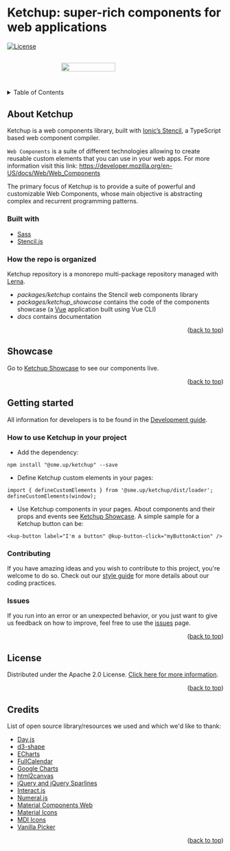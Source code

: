 <div id="top"></div>

# Ketchup: super-rich components for web applications

[![License](https://img.shields.io/badge/License-Apache%202.0-blue.svg)](https://opensource.org/licenses/Apache-2.0)

<div style="margin: 20px 0; width: 100%; display: flex; justify-content: center;">
<img style="display: block; margin: 10px auto;" width="50%" src="https://raw.githubusercontent.com/smeup/ketchup/develop/docs/images/ketchup_logo.svg"></img>
</div>

<details style="margin: 30px 0">
  <summary>Table of Contents</summary>
  <ol>
    <li>
      <a href="#about-ketchup">About Ketchup</a>
      <ul>
        <li><a href="#built-with">Built With</a></li>
        <li><a href="#how-the-repo-is-organized">How the repo is organized</a></li>
      </ul>
    </li>
    <li><a href="#showcase">Showcase</a></li>
    <li><a href="#getting-started">Getting started</a>
      <ul>
        <li><a href="#how-to-use-ketchup-in-your-project">How to use Ketchup in your project</a></li>
        <li><a href="#contributing">Contributing</a></li>
        <li><a href="#issues">Issues</a></li>
      </ul></li>
    <li><a href="#license">License</a></li>
    <li><a href="#credits">Credits</a></li>
  </ol>
</details>     
     
      
## About Ketchup

Ketchup is a web components library, built with [Ionic’s Stencil](https://stenciljs.com/), a TypeScript based web component compiler.

`Web Components` is a suite of different technologies allowing to create reusable custom elements that you can use in your web apps. For more information visit this link: https://developer.mozilla.org/en-US/docs/Web/Web_Components

The primary focus of Ketchup is to provide a suite of powerful and customizable Web Components, whose main objective is abstracting complex and recurrent programming patterns.

### Built with

-   [Sass](https://sass-lang.com/)
-   [Stencil.js](https://stenciljs.com/)

### How the repo is organized

Ketchup repository is a monorepo multi-package repository managed with [Lerna](https://github.com/lerna/lerna).

-   _packages/ketchup_ contains the Stencil web components library
-   _packages/ketchup_showcase_ contains the code of the components showcase (a [Vue](https://vuejs.org/) application built using Vue CLI)
-   _docs_ contains documentation<p align="right">(<a href="#top">back to top</a>)</p>

## Showcase

Go to [Ketchup Showcase](https://smeup.github.io/ketchup/) to see our components live.<p align="right">(<a href="#top">back to top</a>)</p>

## Getting started

All information for developers is to be found in the [Development guide](docs/development.md).

### How to use Ketchup in your project

-   Add the dependency:

```
npm install "@sme.up/ketchup" --save
```

-   Define Ketchup custom elements in your pages:

```
import { defineCustomElements } from '@sme.up/ketchup/dist/loader';
defineCustomElements(window);
```

-   Use Ketchup components in your pages. About components and their props and events see [Ketchup Showcase](https://smeup.github.io/ketchup/). A simple sample for a Ketchup button can be:

```
<kup-button label="I'm a button" @kup-button-click="myButtonAction" />
```

### Contributing

If you have amazing ideas and you wish to contribute to this project, you're welcome to do so. Check out our [style guide](docs/styleGuide.md) for more details about our coding practices.

### Issues

If you run into an error or an unexpected behavior, or you just want to give us feedback on how to improve, feel free to use the [issues](https://github.com/smeup/ketchup/issues) page.<p align="right">(<a href="#top">back to top</a>)</p>

## License

Distributed under the Apache 2.0 License. [Click here for more information](https://github.com/smeup/ketchup/blob/develop/LICENSE).<p align="right">(<a href="#top">back to top</a>)</p>

## Credits

List of open source library/resources we used and which we'd like to thank:

-   [Day.js](https://day.js.org/)
-   [d3-shape](https://www.npmjs.com/package/d3-shape)
-   [ECharts](https://echarts.apache.org/en/index.html)
-   [FullCalendar](https://fullcalendar.io/)
-   [Google Charts](https://developers.google.com/chart)
-   [html2canvas](https://html2canvas.hertzen.com/)
-   [jQuery and jQuery Sparlines](https://omnipotent.net/jquery.sparkline/#s-about)
-   [Interact.js](https://interactjs.io/)
-   [Numeral.js](http://numeraljs.com/)
-   [Material Components Web](https://material-components.github.io/material-components-web-catalog/#/)
-   [Material Icons](https://fonts.google.com/icons?selected=Material+Icons)
-   [MDI Icons](https://materialdesignicons.com/)
-   [Vanilla Picker](https://vanilla-picker.js.org/)<p align="right">(<a href="#top">back to top</a>)</p>
